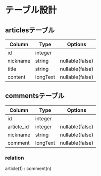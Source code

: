 # テーブル設計

## articlesテーブル

| Column             | Type     | Options                   |
| ------------------ | -------- | ------------------------- |
| id                 | integer  |                           |
| nickname           | string   | nullable(false)           |
| title              | string   | nullable(false)           |
| content            | longText | nullable(false)           |

## commentsテーブル

| Column             | Type     | Options                   |
| ------------------ | -------- | ------------------------- |
| id                 | integer  |                           |
| article_id         | integer  | nullable(false)           |
| nickname           | string   | nullable(false)           |
| comment            | longText | nullable(false)           |

### relation
article(1) : comment(n)